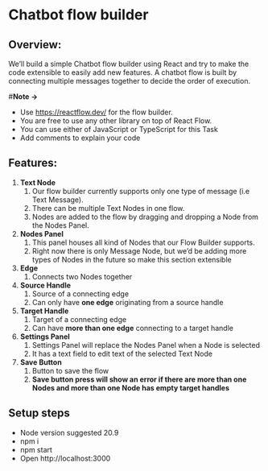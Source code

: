 # Chatbot flow builder

## Overview:

We’ll build a simple Chatbot flow builder using React and try to make the code extensible to easily add new features.
A chatbot flow is built by connecting multiple messages together to decide the order of execution.

#**Note →**

- Use https://reactflow.dev/ for the flow builder.
- You are free to use any other library on top of React Flow.
- You can use either of JavaScript or TypeScript for this Task
- Add comments to explain your code

## Features:

1. **Text Node**
   1. Our flow builder currently supports only one type of message (i.e Text Message).
   2. There can be multiple Text Nodes in one flow.
   3. Nodes are added to the flow by dragging and dropping a Node from the Nodes Panel.
2. **Nodes Panel**
   1. This panel houses all kind of Nodes that our Flow Builder supports.
   2. Right now there is only Message Node, but we’d be adding more types of Nodes in the future so make this section extensible
3. **Edge**
   1. Connects two Nodes together
4. **Source Handle**
   1. Source of a connecting edge
   2. Can only have **one edge** originating from a source handle
5. **Target Handle**
   1. Target of a connecting edge
   2. Can have **more than one edge** connecting to a target handle
6. **Settings Panel**
   1. Settings Panel will replace the Nodes Panel when a Node is selected
   2. It has a text field to edit text of the selected Text Node
7. **Save Button**
   1. Button to save the flow
   2. **Save button press will show an error if there are more than one Nodes and more than one Node has empty target handles**

## Setup steps

- Node version suggested 20.9
- npm i
- npm start
- Open http://localhost:3000
